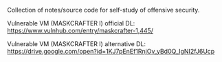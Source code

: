Collection of notes/source code for self-study of offensive security.

Vulnerable VM (MASKCRAFTER I) official DL: https://www.vulnhub.com/entry/maskcrafter-1,445/

Vulnerable VM (MASKCRAFTER I) alternative DL: https://drive.google.com/open?id=1KJ7pEnEf1RnjOv_yBd0Q_IgNI2fJ6Ucp
